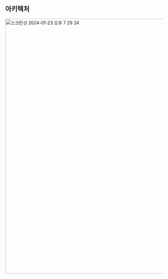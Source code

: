 ## 아키텍처

<img width="811" alt="스크린샷 2024-01-23 오후 7 29 24" src="https://github.com/wlstmd/AWS-Lambda-Serverless/assets/127307160/abaa2349-ecb8-4df5-a108-f67cfafe5fae">
